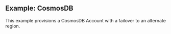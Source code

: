 ## Example: CosmosDB

This example provisions a CosmosDB Account with a failover to an alternate region.
